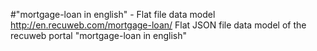 #"mortgage-loan in english" - Flat file data model
http://en.recuweb.com/mortgage-loan/
Flat JSON file data model of the recuweb portal "mortgage-loan in english"
